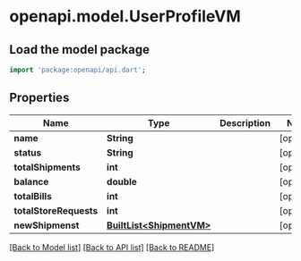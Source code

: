 # openapi.model.UserProfileVM

## Load the model package
```dart
import 'package:openapi/api.dart';
```

## Properties
Name | Type | Description | Notes
------------ | ------------- | ------------- | -------------
**name** | **String** |  | [optional] 
**status** | **String** |  | [optional] 
**totalShipments** | **int** |  | [optional] 
**balance** | **double** |  | [optional] 
**totalBills** | **int** |  | [optional] 
**totalStoreRequests** | **int** |  | [optional] 
**newShipmenst** | [**BuiltList&lt;ShipmentVM&gt;**](ShipmentVM.md) |  | [optional] 

[[Back to Model list]](../README.md#documentation-for-models) [[Back to API list]](../README.md#documentation-for-api-endpoints) [[Back to README]](../README.md)


